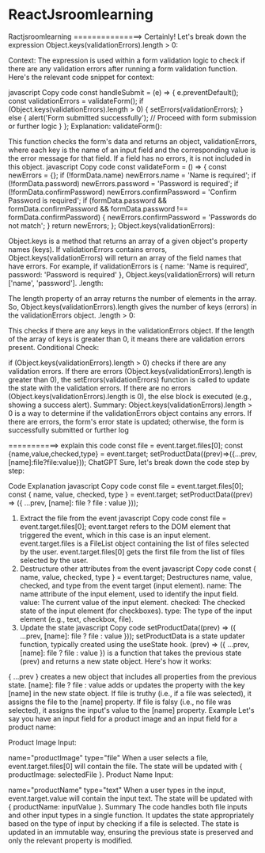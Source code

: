 # ReactJsroomlearning
Ractjsroomlearning
===============>
Certainly! Let's break down the expression Object.keys(validationErrors).length > 0:

Context:
The expression is used within a form validation logic to check if there are any validation errors after running a form validation function. Here's the relevant code snippet for context:

javascript
Copy code
const handleSubmit = (e) => {
  e.preventDefault();
  const validationErrors = validateForm();
  if (Object.keys(validationErrors).length > 0) {
    setErrors(validationErrors);
  } else {
    alert('Form submitted successfully');
    // Proceed with form submission or further logic
  }
};
Explanation:
validateForm():

This function checks the form's data and returns an object, validationErrors, where each key is the name of an input field and the corresponding value is the error message for that field. If a field has no errors, it is not included in this object.
javascript
Copy code
const validateForm = () => {
  const newErrors = {};
  if (!formData.name) newErrors.name = 'Name is required';
  if (!formData.password) newErrors.password = 'Password is required';
  if (!formData.confirmPassword) newErrors.confirmPassword = 'Confirm Password is required';
  if (formData.password && formData.confirmPassword && formData.password !== formData.confirmPassword) {
    newErrors.confirmPassword = 'Passwords do not match';
  }
  return newErrors;
};
Object.keys(validationErrors):

Object.keys is a method that returns an array of a given object's property names (keys).
If validationErrors contains errors, Object.keys(validationErrors) will return an array of the field names that have errors. For example, if validationErrors is { name: 'Name is required', password: 'Password is required' }, Object.keys(validationErrors) will return ['name', 'password'].
.length:

The length property of an array returns the number of elements in the array. So, Object.keys(validationErrors).length gives the number of keys (errors) in the validationErrors object.
.length > 0:

This checks if there are any keys in the validationErrors object. If the length of the array of keys is greater than 0, it means there are validation errors present.
Conditional Check:

if (Object.keys(validationErrors).length > 0) checks if there are any validation errors.
If there are errors (Object.keys(validationErrors).length is greater than 0), the setErrors(validationErrors) function is called to update the state with the validation errors.
If there are no errors (Object.keys(validationErrors).length is 0), the else block is executed (e.g., showing a success alert).
Summary:
Object.keys(validationErrors).length > 0 is a way to determine if the validationErrors object contains any errors.
If there are errors, the form's error state is updated; otherwise, the form is successfully submitted or further log

===========>
explain this code  const file = event.target.files[0];
          const {name,value,checked,type} = event.target;
          setProductData((prev)=>({...prev,[name]:file?file:value}));
ChatGPT
Sure, let's break down the code step by step:

Code Explanation
javascript
Copy code
const file = event.target.files[0];
const { name, value, checked, type } = event.target;
setProductData((prev) => ({ ...prev, [name]: file ? file : value }));
1. Extract the file from the event
javascript
Copy code
const file = event.target.files[0];
event.target refers to the DOM element that triggered the event, which in this case is an input element.
event.target.files is a FileList object containing the list of files selected by the user.
event.target.files[0] gets the first file from the list of files selected by the user.
2. Destructure other attributes from the event
javascript
Copy code
const { name, value, checked, type } = event.target;
Destructures name, value, checked, and type from the event target (input element).
name: The name attribute of the input element, used to identify the input field.
value: The current value of the input element.
checked: The checked state of the input element (for checkboxes).
type: The type of the input element (e.g., text, checkbox, file).
3. Update the state
javascript
Copy code
setProductData((prev) => ({ ...prev, [name]: file ? file : value }));
setProductData is a state updater function, typically created using the useState hook.
(prev) => ({ ...prev, [name]: file ? file : value }) is a function that takes the previous state (prev) and returns a new state object.
Here's how it works:

{ ...prev } creates a new object that includes all properties from the previous state.
[name]: file ? file : value adds or updates the property with the key [name] in the new state object.
If file is truthy (i.e., if a file was selected), it assigns the file to the [name] property.
If file is falsy (i.e., no file was selected), it assigns the input's value to the [name] property.
Example
Let's say you have an input field for a product image and an input field for a product name:

Product Image Input:

name="productImage"
type="file"
When a user selects a file, event.target.files[0] will contain the file.
The state will be updated with { productImage: selectedFile }.
Product Name Input:

name="productName"
type="text"
When a user types in the input, event.target.value will contain the input text.
The state will be updated with { productName: inputValue }.
Summary
The code handles both file inputs and other input types in a single function.
It updates the state appropriately based on the type of input by checking if a file is selected.
The state is updated in an immutable way, ensuring the previous state is preserved and only the relevant property is modified.






